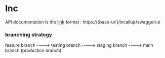 # Inc

API documentation is the [link](https://localhost/incallup/swagger/ui) format : https://{base-url}/incallup/swagger/ui

### branching strategy 
feature branch ----> testing branch ----> staging branch ----> main branch (production branch)


		

